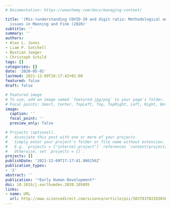 ```yaml
---
# Documentation: https://wowchemy.com/docs/managing-content/

title: '(Mis-)understanding COVID-19 and digit ratio: Methodological and statistical
  issues in Manning and Fink (2020)'
subtitle: ''
summary: ''
authors:
- Alex L. Jones
- Liam P. Satchell
- Bastian Jaeger
- Christoph Schild
tags: []
categories: []
date: '2020-05-01'
lastmod: 2021-12-09T18:17:42+01:00
featured: false
draft: false

# Featured image
# To use, add an image named `featured.jpg/png` to your page's folder.
# Focal points: Smart, Center, TopLeft, Top, TopRight, Left, Right, BottomLeft, Bottom, BottomRight.
image:
  caption: ''
  focal_point: ''
  preview_only: false

# Projects (optional).
#   Associate this post with one or more of your projects.
#   Simply enter your project's folder or file name without extension.
#   E.g. `projects = ["internal-project"]` references `content/project/deep-learning/index.md`.
#   Otherwise, set `projects = []`.
projects: []
publishDate: '2021-12-09T17:17:41.986156Z'
publication_types:
- '2'
abstract: ''
publication: '*Early Human Development*'
doi: 10.1016/j.earlhumdev.2020.105095
links:
- name: URL
  url: http://www.sciencedirect.com/science/article/pii/S0378378220303613
---
```

